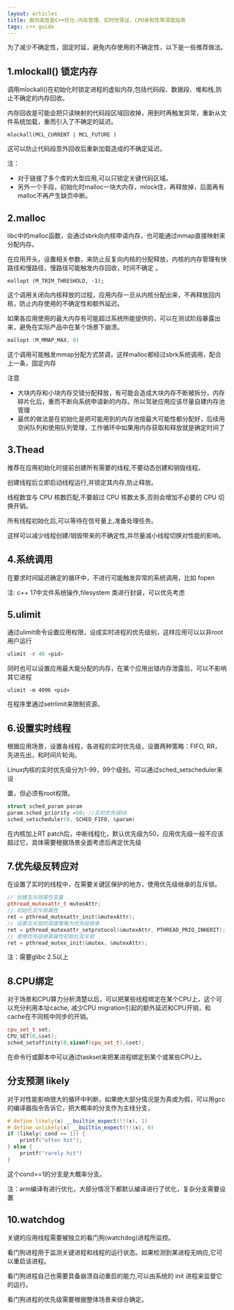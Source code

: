 ```yaml
---
layout: articles
title: 面向高性能C++优化-内存管理、实时性保证、CPU亲和性等深度指南
tags: c++ guide
---
```



为了减少不确定性，固定时延，避免内存使用的不确定性，以下是一些推荐做法。

## 1.mlockall() 锁定内存
调用mlockall()在初始化时锁定进程的虚拟内存,包括代码段、数据段、堆和栈,防止不确定的内存回收。


内存回收是可能会把只读映射的代码段区域回收掉，用到时再触发异常，重新从文件系统加载，重而引入了不确定的延迟。
```shell
mlockall(MCL_CURRENT | MCL_FUTURE )
```
这可以防止代码段意外回收后重新加载造成的不确定延迟。




注：
- 对于链接了多个库的大型应用,可以只锁定关键代码区域。
- 另外一个手段，初始化时malloc一块大内存，mlock住，再释放掉，后面再有malloc不再产生缺页中断。

## 2.malloc

libc中的malloc函数，会通过sbrk向内核申请内存，也可能通过mmap直接映射来分配内存。

在应用开头，设置相关参数，来防止反复向内核的分配释放，内核的内存管理有快路径和慢路径，慢路径可能触发内存回收，时间不确定 。
```shell
mallopt (M_TRIM_THRESHOLD, -1);
```
这个调用关闭向内核释放的过程，应用内存一旦从内核分配出来，不再释放回内核，防止内存使用的不确定性和额外延迟。

如果各应用使用的最大内存有可能超过系统所能提供的，可以在测试阶段暴露出来，避免在实际产品中在某个场景下崩溃。

```cpp
mallopt (M_MMAP_MAX, 0)
```
这个调用可能触发mmap分配方式禁调，这样malloc都经过sbrk系统调用，配合上一条，固定内存


注意
- 大块内存和小块内存交错分配释放，有可能会造成大块内存不断被拆分，内存碎片化后，重而不断向系统申请新的内存。所以驾驶应用应该尽量自建内存池管理
- 最优的做法是在初始化是把可能用到的内存池按最大可能性都分配好，后续用空闲队列和使用队列管理，工作循环中如果用内存获取和释放就是确定时间了


## 3.Thead

推荐在应用初始化时提前创建所有需要的线程,不要动态创建和销毁线程。

创建线程后立即启动线程运行,并锁定其内存,防止释放。

线程数宜与 CPU 核数匹配,不要超过 CPU 核数太多,否则会增加不必要的 CPU 切换开销。

所有线程初始化后,可以等待在信号量上,准备处理任务。

这样可以减少线程创建/销毁带来的不确定性,并尽量减小线程切换对性能的影响。

## 4.系统调用

在要求时间延迟确定的循环中，不进行可能触发异常的系统调用，比如 fopen

注:  c++ 17中文件系统操作,filesystem 类进行封装，可以优先考虑
## 5.ulimit

通过ulimit命令设置应用权限，设成实时进程的优先级别，这样应用可以以非root用户运行
```cpp
ulimit -r 40 <pid>
```
同时也可以设置应用最大能分配的内存，在某个应用出错内存泄露后，可以不影响其它进程

```shell
ulimit -m 4096 <pid>
```
在程序里通过setrlimit来限制资源。

## 6.设置实时线程

根据应用场景，设置各线程，各进程的实时优先级，设置两种策略：FIFO, RR，先进先出，和时间片轮询。

Linux内核的实时优先级分为1-99，99个级别。可以通过sched_setscheduler来设

置，但必须有root权限。
```cpp
struct sched_param param
param.sched_priority =50; //实时优先级50
sched_setscheduler(0, SCHED_FIFO, &param)
```

在内核加上RT patch后，中断线程化，默认优先级为50，应用优先级一般不应该超过它，具体需要根据场景全面考虑后再定优先级

## 7.优先级反转应对

在设置了实时的线程中，在需要关键区保护的地方，使用优先级继承的互斥锁。
```cpp
// 创建互斥锁属性变量
pthread_mutexattr_t mutexAttr; 
// 初始化互斥锁属性
ret = pthread_mutexattr_init(&mutexAttr);
// 设置互斥锁的调度策略为优先级继承
ret = pthread_mutexattr_setprotocol(&mutexAttr, PTHREAD_PRIO_INHERIT);
// 使用优先级继承属性初始化互斥锁
ret = pthread_mutex_init(&mutex, &mutexAttr);
```
注：需要glibc 2.5以上


## 8.CPU绑定

对于场景和CPU算力分析清楚以后，可以把某些线程绑定在某个CPU上，这个可以充分利用本址cache, 减少CPU migration引起的额外延迟和CPU开销，和cache在不同核中同步的开销。
```cpp
cpu_set_t set;
CPU_SET(0,&set);
sched_setaffinity(0,sizeof(cpu_set_t),&set);
```
在命令行或脚本中可以通过taskset来把某进程绑定到某个或某些CPU上。
## 分支预测 likely

对于对性能影响很大的循环中判断，如果绝大部分情况是为真或为假，可以用gcc的编译器指令告诉它，把大概率的分支作为主线分支，
```cpp
# define likely(x) __builtin_expect(!!(x), 1)
# define unlikely(x) __builtin_expect(!!(x), 0)
if (likely( cond == 1)) {
    printf("often hit");
} else {
    printf("rarely hit")
}
```
这个cond==1的分支是大概率分支。

注：arm编译有进行优化，大部分情况下都默认编译进行了优化，复杂分支需要设置
## 10.watchdog
关键的应用线程需要被独立的看门狗(watchdog)进程所监控。

看门狗进程用于监测关键进程和线程的运行状态。如果检测到某进程无响应,它可以重启该进程。

看门狗进程自己也需要具备崩溃自动重启的能力,可以由系统的 init 进程来监督它的运行。

看门狗进程的优先级需要根据整体场景来综合确定。